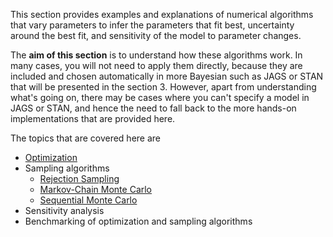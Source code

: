 This section provides examples and explanations of numerical algorithms that vary parameters to infer the parameters that fit best, uncertainty around the best fit, and sensitivity of the model to parameter changes. 

The **aim of this section** is to understand how these algorithms work. In many cases, you will not need to apply them directly, because they are included and chosen automatically in more Bayesian such as JAGS or STAN that will be presented in the section 3. However, apart from understanding what's going on, there may be cases where you can't specify a model in JAGS or STAN, and hence the need to fall back to the more hands-on implementations that are provided here. 

The topics that are covered here are

* [Optimization](https://github.com/florianhartig/LearningBayes/tree/master/CommentedCode/02-Samplers/Optimization)
* Sampling algorithms
  * [Rejection Sampling](https://github.com/florianhartig/LearningBayes/tree/master/CommentedCode/02-Samplers/Rejection)
  * [Markov-Chain Monte Carlo](https://github.com/florianhartig/LearningBayes/tree/master/CommentedCode/02-Samplers/MCMC)
  * [Sequential Monte Carlo](https://github.com/florianhartig/LearningBayes/blob/master/CommentedCode/02-Samplers/SMC/SMC.md)
* Sensitivity analysis
* Benchmarking of optimization and sampling algorithms
